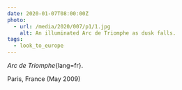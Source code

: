 ```yaml
---
date: 2020-01-07T08:00:00Z
photo:
  - url: /media/2020/007/p1/1.jpg
    alt: An illuminated Arc de Triomphe as dusk falls.
tags:
  - look_to_europe
---
```


_Arc de Triomphe_{lang=fr}.

Paris, France (May 2009)
